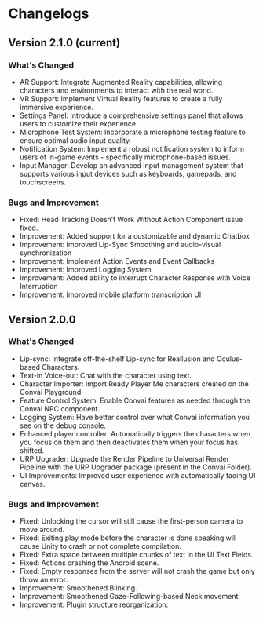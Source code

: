 # Changelogs

## Version 2.1.0 (current)

### What's Changed

* AR Support: Integrate Augmented Reality capabilities, allowing characters and environments to interact with the real world.&#x20;
* VR Support: Implement Virtual Reality features to create a fully immersive experience.&#x20;
* Settings Panel: Introduce a comprehensive settings panel that allows users to customize their experience.
* Microphone Test System: Incorporate a microphone testing feature to ensure optimal audio input quality.&#x20;
* Notification System: Implement a robust notification system to inform users of in-game events - specifically microphone-based issues.
* Input Manager: Develop an advanced input management system that supports various input devices such as keyboards, gamepads, and touchscreens.

### Bugs and Improvement

* Fixed: Head Tracking Doesn’t Work Without Action Component issue fixed.
* Improvement: Added support for a customizable and dynamic Chatbox
* Improvement: Improved Lip-Sync Smoothing and audio-visual synchronization
* Improvement: Implement Action Events and Event Callbacks
* Improvement: Improved Logging System
* Improvement: Added ability to interrupt Character Response with Voice Interruption
* Improvement: Improved mobile platform transcription UI

## Version 2.0.0

### What's Changed

* Lip-sync: Integrate off-the-shelf Lip-sync for Reallusion and Oculus-based Characters.
* Text-in Voice-out: Chat with the character using text.
* Character Importer: Import Ready Player Me characters created on the Convai Playground.
* Feature Control System: Enable Convai features as needed through the Convai NPC component.
* Logging System: Have better control over what Convai information you see on the debug console.
* Enhanced player controller: Automatically triggers the characters when you focus on them and then deactivates them when your focus has shifted.
* URP Upgrader: Upgrade the Render Pipeline to Universal Render Pipeline with the URP Upgrader package (present in the Convai Folder).
* UI Improvements: Improved user experience with automatically fading UI canvas.

### Bugs and Improvement

* Fixed: Unlocking the cursor will still cause the first-person camera to move around.
* Fixed: Exiting play mode before the character is done speaking will cause Unity to crash or not complete compilation.
* Fixed: Extra space between multiple chunks of text in the UI Text Fields.
* Fixed: Actions crashing the Android scene.
* Fixed: Empty responses from the server will not crash the game but only throw an error.
* Improvement: Smoothened Blinking.
* Improvement: Smoothened Gaze-Following-based Neck movement.
* Improvement: Plugin structure reorganization.
